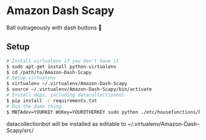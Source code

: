 # Amazon Dash Scapy

Ball outrageously with dash buttons 🏀

## Setup

```bash
# Install virtualenv if you don't have it
$ sudo apt-get install python-virtualenv
$ cd /path/to/Amazon-Dash-Scapy
# Setup virtualenv
$ virtualenv ~/.virtualenv/Amazon-Dash-Scapy
$ source ~/.virtualenv/Amazon-Dash-Scapy/bin/activate
# Install deps, including datacollectionbot
$ pip install -r requirements.txt
# Run the damn thing
$ MBTAdev=YOURKEY WUKey=YOUROTHERKEY sudo python ./etc/housefunctions/housescapy.py
```

datacollectionbot will be installed as editable to ~/.virtualenv/Amazon-Dash-Scapy/src/
